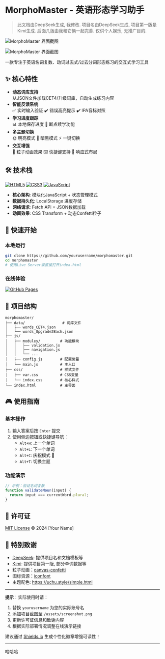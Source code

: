 # MorphoMaster - 英语形态学习助手

> 此文档由DeepSeek生成, 我修改.
> 项目名由DeepSeek生成, 项目第一版是Kimi生成.
> 后面几版由我和它俩一起完善.
> 仅供个人娱乐, 无推广目的.

![MorphoMaster 界面截图](https://pic2.ziyuan.wang/user/bigmanBass666/2025/03/1741889876284_118dad7818eb6.png)

![MorphoMaster 界面截图](https://pic2.ziyuan.wang/user/bigmanBass666/2025/03/1741889955184_613e6a24846c7.png)

一款专注于英语名词复数、动词过去式/过去分词形态练习的交互式学习工具

## ✨ 核心特性

- **动态词库支持**  
  从JSON文件加载CET4/升级词库，自动生成练习内容
- **智能反馈系统**  
  ✅ 实时输入验证 ✔️ 错误高亮提示 ✔️ IPA音标对照
- **学习进度跟踪**  
  📊 本地保存进度 🔄 断点续学功能
- **多主题切换**  
  🌞 明亮模式 🌚 暗黑模式 ⚡ 一键切换
- **交互增强**  
  🎉 粒子动画效果 ⌨️ 快捷键支持 📱 响应式布局

## 🛠️ 技术栈

[![HTML5](https://img.shields.io/badge/-HTML5-E34F26?logo=html5&logoColor=white)]()
[![CSS3](https://img.shields.io/badge/-CSS3-1572B6?logo=css3&logoColor=white)]()
[![JavaScript](https://img.shields.io/badge/-JavaScript-F7DF1E?logo=javascript&logoColor=black)]()

- **核心架构**: 模块化JavaScript + 状态管理模式
- **数据持久化**: LocalStorage 进度存储
- **网络请求**: Fetch API + JSON数据加载
- **动画效果**: CSS Transform + 动态Confetti粒子

## 🚀 快速开始

### 本地运行

```bash
git clone https://github.com/yourusername/morphomaster.git
cd morphomaster
# 使用Live Server或直接打开index.html
```

### 在线体验

[![GitHub Pages](https://img.shields.io/badge/netlify-在线演示-2088FF?logo=netlify)](https://morphomaster.netlify.app/)  

## 📂 项目结构

```text
morphomaster/
├── data/                 # 词库文件
│   ├── words_CET4.json
│   └── words_Upgrade2Bach.json
├── js/
│   ├── modules/         # 功能模块
│   │   ├── validation.js
│   │   ├── navigation.js
│   │   └── ...
│   ├── config.js        # 配置常量
│   └── main.js          # 主入口
├── css/                 # 样式文件
│   ├── var.css          # CSS变量
│   └── index.css        # 核心样式
└── index.html           # 主界面
```

## 🎮 使用指南

### 基本操作

1. 输入答案后按 `Enter` 提交
2. 使用侧边按钮或快捷键导航：
   - `Alt+H`: 上一个单词
   - `Alt+L`: 下一个单词
   - `Alt+C`: 庆祝模式 🎉
   - `Alt+T`: 切换主题

### 功能演示

```javascript
// 示例：验证名词复数
function validateNoun(input) {
  return input === currentWord.plural;
}
```

## 📜 许可证

[MIT License](LICENSE) © 2024 [Your Name]

## 🌟 特别致谢

- [DeepSeek](https://www.deepseek.com/): 提供项目名和文档模板等
- [Kimi](https://kimi.moonshot.cn/): 提供项目第一版, 部分单词数据等
- 粒子动画：[canvas-confetti](https://github.com/catdad/canvas-confetti)
- 图标资源：[iconfont](https://iconfont.cn)
- 主题配色: <https://uchu.style/simple.html>

---

**提示**：实际使用时请：

1. 替换 `yourusername` 为您的实际账号名
2. 添加项目截图至 `/assets/screenshot.png`
3. 更新许可证信息和致谢内容
4. 根据实际部署情况调整在线演示链接

建议通过 [Shields.io](https://shields.io) 生成个性化徽章增强可读性！

---

哈哈哈
